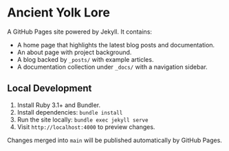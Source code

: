 ﻿# Ancient Yolk Lore

A GitHub Pages site powered by Jekyll. It contains:

- A home page that highlights the latest blog posts and documentation.
- An about page with project background.
- A blog backed by `_posts/` with example articles.
- A documentation collection under `_docs/` with a navigation sidebar.

## Local Development

1. Install Ruby 3.1+ and Bundler.
2. Install dependencies: `bundle install`
3. Run the site locally: `bundle exec jekyll serve`
4. Visit `http://localhost:4000` to preview changes.

Changes merged into `main` will be published automatically by GitHub Pages.

